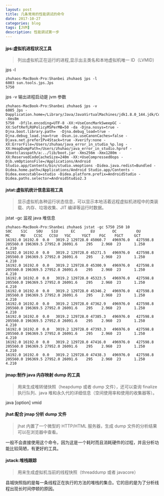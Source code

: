 ```yaml
---
layout: post
title: 几条常用的性能调试的命令
date: 2017-10-27
categories: blog
tags: [JVM]
description: 性能调试第一步
---
```


#### jps:虚拟机进程状况工具

> 列出虚拟机正在运行的进程,显示出主类名和本地虚拟机唯一 ID（LVMID）

jps -l

    zhuhaos-MacBook-Pro:Shanbei zhuhao$ jps -l
    6003 sun.tools.jps.Jps
    5750

jps -v 输出进程启动是 jvm 参数

    zhuhaos-MacBook-Pro:Shanbei zhuhao$ jps -v
    6005 Jps -Dapplication.home=/Library/Java/JavaVirtualMachines/jdk1.8.0_144.jdk/Contents/Home -Xms8m
    5750  -Dfile.encoding=UTF-8 -XX:+UseConcMarkSweepGC -XX:SoftRefLRUPolicyMSPerMB=50 -da -Djna.nosys=true -Djna.boot.library.path=  -Djna.debug_load=true -Djna.debug_load.jna=true -Dsun.io.useCanonCaches=false -Djava.net.preferIPv4Stack=true -Xverify:none -XX:ErrorFile=/Users/zhuhao/java_error_in_studio_%p.log -XX:HeapDumpPath=/Users/zhuhao/java_error_in_studio.hprof -Xbootclasspath/a:../lib/boot.jar -Xms256m -Xmx1280m -XX:ReservedCodeCacheSize=240m -XX:+UseCompressedOops -Djb.vmOptionsFile=/Applications/Android Studio.app/Contents/bin/studio.vmoptions -Didea.java.redist=Bundled -Didea.home.path=/Applications/Android Studio.app/Contents -Didea.executable=studio -Didea.platform.prefix=AndroidStudio -Didea.paths.selector=AndroidStudio2.3

#### jstat:虚拟机统计信息监视工具

> 显示虚拟机各种运行状态信息，可以显示本地活着远程虚拟机进程中的类装载、内存、垃圾收集、JIT 编译等运行时数据。

jstat -gc 监视 java 堆信息

    zhuhaos-MacBook-Pro:Shanbei zhuhao$ jstat -gc 5750 250 10
    S0C    S1C    S0U    S1U      EC       EU        OC         OU       MC     MU    CCSC   CCSU   YGC     YGCT    FGC    FGCT     GCT
    16192.0 16192.0  0.0   3019.2 129728.0 45060.7   496976.0   427598.8  205560.0 196369.5 27952.0 26091.6    295    2.960  23      1.250    4.210
    16192.0 16192.0  0.0   3019.2 129728.0 45271.5   496976.0   427598.8  205560.0 196369.5 27952.0 26091.6    295    2.960  23      1.250    4.210
    16192.0 16192.0  0.0   3019.2 129728.0 45300.9   496976.0   427598.8  205560.0 196369.5 27952.0 26091.6    295    2.960  23      1.250    4.210
    16192.0 16192.0  0.0   3019.2 129728.0 45323.5   496976.0   427598.8  205560.0 196369.5 27952.0 26091.6    295    2.960  23      1.250    4.210
    16192.0 16192.0  0.0   3019.2 129728.0 45346.2   496976.0   427598.8  205560.0 196369.5 27952.0 26091.6    295    2.960  23      1.250    4.210
    16192.0 16192.0  0.0   3019.2 129728.0 47362.9   496976.0   427598.8  205560.0 196369.5 27952.0 26091.6    295    2.960  23      1.250    4.210
    16192.0 16192.0  0.0   3019.2 129728.0 47385.3   496976.0   427598.8  205560.0 196369.5 27952.0 26091.6    295    2.960  23      1.250    4.210
    16192.0 16192.0  0.0   3019.2 129728.0 47393.3   496976.0   427598.8  205560.0 196369.5 27952.0 26091.6    295    2.960  23      1.250    4.210
    16192.0 16192.0  0.0   3019.2 129728.0 47416.0   496976.0   427598.8  205560.0 196369.5 27952.0 26091.6    295    2.960  23      1.250    4.210
    16192.0 16192.0  0.0   3019.2 129728.0 47438.3   496976.0   427598.8  205560.0 196369.5 27952.0 26091.6    295    2.960  23      1.250    4.210

#### jmap:制作 java 内存映射 dump 的工具

> 用来生成堆转储快照（heapdump 或者 dump 文件），还可以查询 finalize 执行队列、java 堆和永久代的详细信息（空间使用率和使用的收集器等）。

java [option] vmid

#### jhat:配合 jmap 分析 dump 文件

> jhat 内置了一个微型的 HTTP/HTML 服务器，生成 dump 文件的分析结果可以在浏览器中查看。

一般不会直接使用这个命令，因为这是一个耗时而且消耗硬件的过程，并且分析功能比较简陋，有更好的工具。

#### jstack:堆栈跟踪

> 用来生成虚拟机当前的线程快照（threaddump 或者 javacore）

县城快照指的是每一条线程正在执行的方法的堆栈的集合。它的目的是为了分析线程出现长时间停顿的原因。
